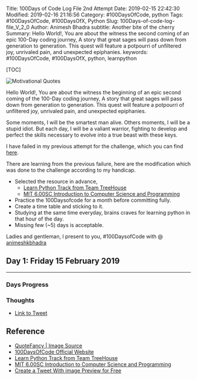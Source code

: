 Title: 100Days of Code Log File 2nd Attempt
Date: 2019-02-15 22:42:30
Modified: 2019-02-16 21:16:56
Category: #100DaysOfCode, python
Tags: #100DaysOfCode, #100DaysOfX, Python
Slug: 100Days-of-code-log-file_V_2_0
Author: Animesh Bhadra
subtitle: Another bite of the cherry
Summary: Hello World!, You are about the witness the second coming of an epic 100-Day coding journey, A story that great sages will pass down from generation to generation. This quest will feature a potpourri of unfiltered joy, unrivaled pain, and unexpected epiphanies.
keywords: #100DaysOfCode, #100DaysOfX, python, learnpython

[TOC]

![Motivational Quotes]({filename}../../../images/100DaysOfCode/100DaysCode_Quotefancy.jpg "life always offers you a second chance. is called tomorrow, by Dylan Thomas")


Hello World!, You are about the witness the beginning of an epic second coming of the 100-Day coding journey, A story that great sages
will pass down from generation to generation. This quest will feature a potpourri of unfiltered joy, unrivaled pain, and 
unexpected epiphanies.

Some moments, I will be the smartest man alive. Others moments, I will be a stupid idiot. But each day, I will be a valiant warrior, fighting to develop and perfect the skills necessary to evolve into a true beast with these keys.

I have failed in my previous attempt for the challenge, which you can find [here]({filename}../../../articles/100DaysOfX/100DaysOfCode/100Days-of-code-log-file.md "First attempt for 100Daysofcode").

There are learning from the previous failure, here are the modification which was done to the challenge according to my handicap.

* Selected the resource in advance, 
	- [Learn Python Track from Team TreeHouse](https://teamtreehouse.com/tracks/learn-python)
	- [MIT 6.00SC Introduction to Computer Science and Programming ](https://www.youtube.com/playlist?list=PLB2BE3D6CA77BB8F7)
* Practice the 100Daysofcode for a month before committing fully.
* Create a time table and sticking to it.
* Studying at the same time everyday, brains craves for learning python in that hour of the day.
* Missing few (~5) days is acceptable.

Ladies and gentleman, I present to you, #100DaysofCode with @ [animeshkbhadra ](https://twitter.com/animeshkbhadra "Twitter Handle")

## Day 1: Friday 15 February 2019 ##
---

### Days Progress ###

### Thoughts ###

* [Link to Tweet](link)


## Reference ##

* [QuoteFancy | Image Source ](https://quotefancy.com/quote/970132/Dylan-Thomas-Life-always-offers-you-a-second-chance-is-called-tomorrow)
* [100DaysOfCode Official Website ](https://www.100daysofcode.com/)
* [Learn Python Track from Team TreeHouse](https://teamtreehouse.com/tracks/learn-python)
* [MIT 6.00SC Introduction to Computer Science and Programming ](https://www.youtube.com/playlist?list=PLB2BE3D6CA77BB8F7)
* [Create a Tweet With image Preview for Free ](https://nealschaffer.com/tweet-link-preview-image-twitter/)